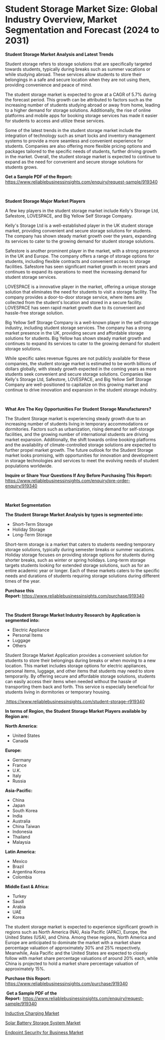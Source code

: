 <p><h1>Student Storage Market Size: Global Industry Overview, Market Segmentation and Forecast (2024 to 2031)</h1></p><p><strong>Student Storage Market Analysis and Latest Trends</strong></p>
<p><p>Student storage refers to storage solutions that are specifically targeted towards students, typically during breaks such as summer vacations or while studying abroad. These services allow students to store their belongings in a safe and secure location when they are not using them, providing convenience and peace of mind.</p><p>The student storage market is expected to grow at a CAGR of 5.7% during the forecast period. This growth can be attributed to factors such as the increasing number of students studying abroad or away from home, leading to a higher demand for storage solutions. Additionally, the rise of online platforms and mobile apps for booking storage services has made it easier for students to access and utilize these services.</p><p>Some of the latest trends in the student storage market include the integration of technology such as smart locks and inventory management systems to provide a more seamless and convenient experience for students. Companies are also offering more flexible pricing options and packages tailored to the specific needs of students, further driving growth in the market. Overall, the student storage market is expected to continue to expand as the need for convenient and secure storage solutions for students grows.</p></p>
<p><strong>Get a Sample PDF of the Report:&nbsp;</strong> <a href="https://www.reliablebusinessinsights.com/enquiry/request-sample/919340">https://www.reliablebusinessinsights.com/enquiry/request-sample/919340</a></p>
<p>&nbsp;</p>
<p><strong>Student Storage Major Market Players</strong></p>
<p><p>A few key players in the student storage market include Kelly's Storage Ltd, Safestore, LOVESPACE, and Big Yellow Self Storage Company.</p><p>Kelly's Storage Ltd is a well-established player in the UK student storage market, providing convenient and secure storage solutions for students. The company has shown steady market growth over the years, expanding its services to cater to the growing demand for student storage solutions.</p><p>Safestore is another prominent player in the market, with a strong presence in the UK and Europe. The company offers a range of storage options for students, including flexible contracts and convenient access to storage facilities. Safestore has seen significant market growth in recent years and continues to expand its operations to meet the increasing demand for student storage services.</p><p>LOVESPACE is a innovative player in the market, offering a unique storage solution that eliminates the need for students to visit a storage facility. The company provides a door-to-door storage service, where items are collected from the student's location and stored in a secure facility. LOVESPACE has seen rapid market growth due to its convenient and hassle-free storage solution.</p><p>Big Yellow Self Storage Company is a well-known player in the self-storage industry, including student storage services. The company has a strong market presence in the UK, providing secure and affordable storage solutions for students. Big Yellow has shown steady market growth and continues to expand its services to cater to the growing demand for student storage solutions.</p><p>While specific sales revenue figures are not publicly available for these companies, the student storage market is estimated to be worth billions of dollars globally, with steady growth expected in the coming years as more students seek convenient and secure storage solutions. Companies like Kelly's Storage Ltd, Safestore, LOVESPACE, and Big Yellow Self Storage Company are well-positioned to capitalize on this growing market and continue to drive innovation and expansion in the student storage industry.</p></p>
<p>&nbsp;</p>
<p><strong>What Are The Key Opportunities For Student Storage Manufacturers?</strong></p>
<p><p>The Student Storage market is experiencing steady growth due to an increasing number of students living in temporary accommodations or dormitories. Factors such as urbanization, rising demand for self-storage facilities, and the growing number of international students are driving market expansion. Additionally, the shift towards online booking platforms and the availability of climate-controlled storage solutions are expected to further propel market growth. The future outlook for the Student Storage market looks promising, with opportunities for innovation and development in storage technologies and services to meet the evolving needs of student populations worldwide.</p></p>
<p><strong>Inquire or Share Your Questions If Any Before Purchasing This Report:</strong> <a href="https://www.reliablebusinessinsights.com/enquiry/pre-order-enquiry/919340">https://www.reliablebusinessinsights.com/enquiry/pre-order-enquiry/919340</a></p>
<p>&nbsp;</p>
<p><strong>Market Segmentation</strong></p>
<p><strong>The Student Storage Market Analysis by types is segmented into:</strong></p>
<p><ul><li>Short-Term Storage</li><li>Holiday Storage</li><li>Long-Term Storage</li></ul></p>
<p><p>Short-term storage is a market that caters to students needing temporary storage solutions, typically during semester breaks or summer vacations. Holiday storage focuses on providing storage options for students during shorter breaks, such as winter or spring holidays. Long-term storage targets students looking for extended storage solutions, such as for an entire academic year or longer. Each of these markets caters to the specific needs and durations of students requiring storage solutions during different times of the year.</p></p>
<p><strong>Purchase this Report:&nbsp;</strong><a href="https://www.reliablebusinessinsights.com/purchase/919340">https://www.reliablebusinessinsights.com/purchase/919340</a></p>
<p>&nbsp;</p>
<p><strong>The Student Storage Market Industry Research by Application is segmented into:</strong></p>
<p><ul><li>Electric Appliance</li><li>Personal Items</li><li>Luggage</li><li>Others</li></ul></p>
<p><p>Student Storage Market Application provides a convenient solution for students to store their belongings during breaks or when moving to a new location. This market includes storage options for electric appliances, personal items, luggage, and other items that students may need to store temporarily. By offering secure and affordable storage solutions, students can easily access their items when needed without the hassle of transporting them back and forth. This service is especially beneficial for students living in dormitories or temporary housing.</p></p>
<p><a href="https://www.reliablebusinessinsights.com/student-storage-r919340">&nbsp;https://www.reliablebusinessinsights.com/student-storage-r919340</a></p>
<p><strong>In terms of Region, the Student Storage Market Players available by Region are:</strong></p>
<p>
    <p> <strong> North America: </strong>
        <ul>
            <li>United States</li>
            <li>Canada</li>
        </ul>
        </p> 
    <p> <strong> Europe: </strong>
        <ul>
            <li>Germany</li>
            <li>France</li>
            <li>U.K.</li>
            <li>Italy</li>
            <li>Russia</li>
        </ul>
        </p> 
    <p> <strong> Asia-Pacific: </strong>
        <ul>
            <li>China</li>
            <li>Japan</li>
            <li>South Korea</li>
            <li>India</li>
            <li>Australia</li>
            <li>China Taiwan</li>
            <li>Indonesia</li>
            <li>Thailand</li>
            <li>Malaysia</li>
        </ul>
        </p> 
    <p> <strong> Latin America: </strong>
        <ul>
            <li>Mexico</li>
            <li>Brazil</li>
            <li>Argentina Korea</li>
            <li>Colombia</li>
        </ul>
        </p> 
    <p> <strong> Middle East & Africa: </strong>
        <ul>
            <li>Turkey</li>
            <li>Saudi</li>
            <li>Arabia</li>
            <li>UAE</li>
            <li>Korea</li>
        </ul>
    </p>
    </p>
<p><p>The student storage market is expected to experience significant growth in regions such as North America (NA), Asia Pacific (APAC), Europe, the United States (USA), and China. Among these regions, North America and Europe are anticipated to dominate the market with a market share percentage valuation of approximately 30% and 25% respectively. Meanwhile, Asia Pacific and the United States are expected to closely follow with market share percentage valuations of around 20% each, while China is projected to hold a market share percentage valuation of approximately 15%.</p></p>
<p><strong>Purchase this Report: </strong><a href="https://www.reliablebusinessinsights.com/purchase/919340">https://www.reliablebusinessinsights.com/purchase/919340</a></p>
<p>&nbsp;<strong>Get a Sample PDF of the Report:&nbsp;&nbsp;</strong><a href="https://www.reliablebusinessinsights.com/enquiry/request-sample/919340">https://www.reliablebusinessinsights.com/enquiry/request-sample/919340</a></p>
<p><strong></strong></p>
<p><p><a href="https://github.com/JuliaFadel1922/Market-Research-Report-List-2/blob/main/inductive-charging-market.md">Inductive Charging Market</a></p><p><a href="https://github.com/faniayasa/Market-Research-Report-List-1/blob/main/solar-battery-storage-system-market.md">Solar Battery Storage System Market</a></p><p><a href="https://github.com/moyahfrancoestellec51j635wcx/Market-Research-Report-List-3/blob/main/endpoint-security-for-business-market.md">Endpoint Security for Business Market</a></p></p>